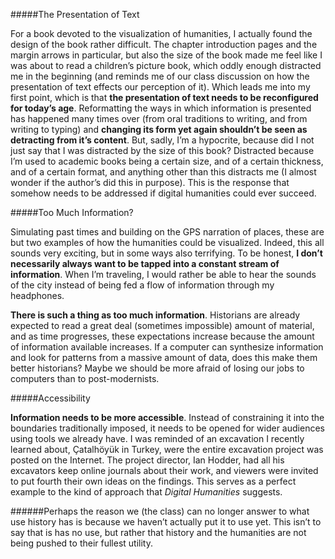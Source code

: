 #####The Presentation of Text

For a book devoted to the visualization of humanities, I actually found the design of the book rather difficult. The chapter introduction pages and the margin arrows in particular, but also the size of the book made me feel like I was about to read a children’s picture book, which oddly enough distracted me in the beginning (and reminds me of our class discussion on how the presentation of text effects our perception of it). Which leads me into my first point, which is that **the presentation of text needs to be reconfigured for today’s age**. Reformatting the ways in which information is presented has happened many times over (from oral traditions to writing, and from writing to typing) and **changing its form yet again shouldn’t be seen as detracting from it’s content**. But, sadly, I’m a hypocrite, because did I not just say that I was distracted by the size of this book? Distracted because I’m used to academic books being a certain size, and of a certain thickness, and of a certain format, and anything other than this distracts me (I almost wonder if the author’s did this in purpose). This is the response that somehow needs to be addressed if digital humanities could ever succeed. 

#####Too Much Information?

Simulating past times and building on the GPS narration of places, these are but two examples of how the humanities could be visualized. Indeed, this all sounds very exciting, but in some ways also terrifying. To be honest, **I don’t necessarily always want to be tapped into a constant stream of information**. When I’m traveling, I would rather be able to hear the sounds of the city instead of being fed a flow of information through my headphones. 

**There is such a thing as too much information**. Historians are already expected to read a great deal (sometimes impossible) amount of material, and as time progresses, these expectations increase because the amount of information available increases. If a computer can synthesize information and look for patterns from a massive amount of data, does this make them better historians? Maybe we should be more afraid of losing our jobs to computers than to post-modernists. 

#####Accessibility 

**Information needs to be more accessible**. Instead of constraining it into the boundaries traditionally imposed, it needs to be opened for wider audiences using tools we already have. I was reminded of an excavation I recently learned about, Çatalhöyük in Turkey, were the entire excavation project was posted on the Internet. The project director, Ian Hodder, had all his excavators keep online journals about their work, and viewers were invited to put fourth their own ideas on the findings. This serves as a perfect example to the kind of approach that *Digital Humanities* suggests. 

######Perhaps the reason we (the class) can no longer answer to what use history has is because we haven’t actually put it to use yet. This isn’t to say that is has no use, but rather that history and the humanities are not being pushed to their fullest utility. 
